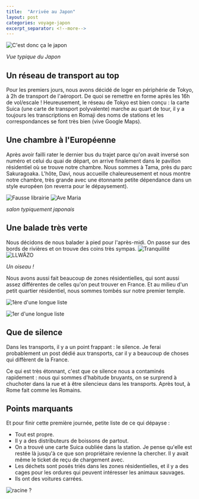 ```yaml
---
title:  "Arrivée au Japon"
layout: post
categories: voyage-japon
excerpt_separator: <!--more-->
---
```


![](https://i.imgur.com/zWW80us.jpg "C'est donc ça le japon")

*Vue typique du Japon*

<!--more-->


## Un réseau de transport au top

Pour les premiers jours, nous avons décidé de loger en périphérie de Tokyo, à 2h de transport de l'aéroport. De quoi se remettre en forme après les 16h de vol/escale ! Heureusement, le réseau de Tokyo est bien conçu : la carte Suica (une carte de transport polyvalente) marche au quart de tour, il y a toujours les transcriptions en Romaji des noms de stations et les correspondances se font très bien (vive Google Maps). 


## Une chambre à l'Européenne

Après avoir failli rater le dernier bus du trajet parce qu'on avait inversé son numéro et celui du quai de départ, on arrive finalement dans le pavillon résidentiel où se trouve notre chambre. Nous sommes à Tama, près du parc Sakuragoaka. L'hôte, Davi, nous accueille  chaleureusement et nous montre notre chambre, très grande avec une étonnante petite dépendance dans un style européen (on reverra pour le dépaysement). 

![](https://i.imgur.com/1vJdEip.jpg "Fausse librairie")
![](https://imgur.com/lekIbD6.jpg "Ave Maria")

*salon typiquement japonais*

## Une balade très verte

Nous décidons de nous balader à pied pour l'après-midi. On passe sur des bords de rivières et on trouve des coins très sympas. 
![](https://imgur.com/7GAlGLp.jpg "Tranquilité")
![](https://imgur.com/2ajDaiW.jpg "LLWÂZO")

*Un oiseau !*

Nous avons aussi fait beaucoup de zones résidentielles, qui sont aussi assez différentes de celles qu'on peut trouver en France. Et au milieu d'un petit quartier résidentiel, nous sommes tombés sur notre premier temple. 


![](https://imgur.com/bXuMLpF.jpg "1ère d'une longue liste")

![](https://imgur.com/2qOTFyM.jpg "1er d'une longue liste")

## Que de silence

Dans les transports, il y a un point frappant : le silence. Je ferai probablement un post dédié aux transports, car il y a beaucoup de choses qui diffèrent de la France.

Ce qui est très étonnant, c'est que ce silence nous a contaminés rapidement : nous qui sommes d'habitude bruyants, on se surprend à chuchoter dans la rue et à être silencieux dans les transports. Après tout, à Rome fait comme les Romains.

## Points marquants

Et pour finir cette première journée, petite liste de ce qui dépayse :
- Tout est propre.
- Il y a des distributeurs de boissons de partout.
- On a trouvé une carte Suica oubliée dans la station. Je pense qu'elle est restée là jusqu'à ce que son propriétaire revienne la chercher. Il y avait même le ticket de reçu de chargement avec.
- Les déchets sont posés triés dans les zones résidentielles, et il y a des cages pour les ordures qui peuvent intéresser les animaux sauvages.
- Ils ont des voitures carrées.

![](https://imgur.com/zASZEgq.jpg "racine ?")





